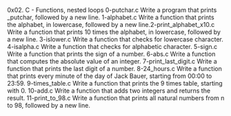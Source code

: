 0x02. C - Functions, nested loops
0-putchar.c
Write a program that prints _putchar, followed by a new line.
1-alphabet.c
Write a function that prints the alphabet, in lowercase, followed by a new line.2-print_alphabet_x10.c
Write a function that prints 10 times the alphabet, in lowercase, followed by a new line.
3-islower.c
Write a function that checks for lowercase character.
4-isalpha.c
Write a function that checks for alphabetic character.
5-sign.c
Write a function that prints the sign of a number.
6-abs.c
Write a function that computes the absolute value of an integer.
7-print_last_digit.c
Write a function that prints the last digit of a number.
8-24_hours.c
Write a function that prints every minute of the day of Jack Bauer, starting from 00:00 to 23:59.
9-times_table.c
Write a function that prints the 9 times table, starting with 0.
10-add.c
Write a function that adds two integers and returns the result.
11-print_to_98.c
Write a function that prints all natural numbers from n to 98, followed by a new line.
